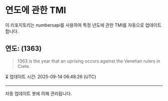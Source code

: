 
# 연도에 관한 TMI

이 리포지토리는 numbersapi를 사용하여 특정 년도에 관한 TMI를 자동으로 업데이트합니다.

## 연도: (1363)
> 1363 is the year that an uprising occurs against the Venetian rulers in Crete.

⏳ 업데이트 시간: 2025-09-14 06:48:26 (UTC)

---
자동 업데이트 봇에 의해 관리됩니다.
